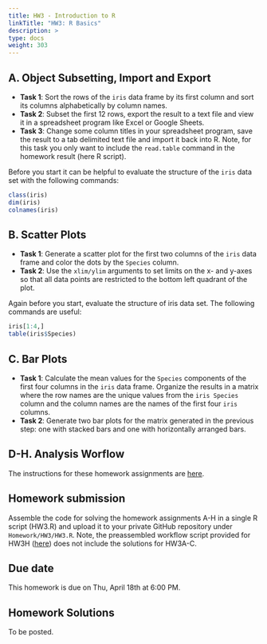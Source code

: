 ```yaml
---
title: HW3 - Introduction to R
linkTitle: "HW3: R Basics"
description: >
type: docs
weight: 303
---
```


## A. Object Subsetting, Import and Export

- __Task 1__: Sort the rows of the `iris` data frame by its first column and sort its columns alphabetically by column names.
- __Task 2__: Subset the first 12 rows, export the result to a text file and view it in a spreadsheet program like Excel or Google Sheets. 
- __Task 3__: Change some column titles in your spreadsheet program, save the result to a tab delimited text file and import it back into R. Note, for this task you only want to include the `read.table` command in the homework result (here R script).

Before you start it can be helpful to evaluate the structure of the `iris` data set with the following commands:
```r 
class(iris)
dim(iris)
colnames(iris)
```

## B. Scatter Plots
       
- __Task 1__: Generate a scatter plot for the first two columns of the `iris` data frame and color the dots by the `Species` column.
- __Task 2__: Use the `xlim/ylim` arguments to set limits on the x- and y-axes so that all data points are restricted to the bottom left quadrant of the plot. 

Again before you start, evaluate the structure of iris data set. The following commands are useful:
```r
iris[1:4,]
table(iris$Species)
```

## C. Bar Plots
        
- __Task 1__: Calculate the mean values for the `Species` components of the first four columns in the `iris` data frame. Organize the results in a matrix where the row names are the unique values from the `iris Species` column and the column names are the names of the first four `iris` columns. 
- __Task 2__: Generate two bar plots for the matrix generated in the previous step: one with stacked bars and one with horizontally arranged bars. 

## D-H. Analysis Worflow

The instructions for these homework assignments are [here](https://girke.bioinformatics.ucr.edu/GEN242/tutorials/rbasics/rbasics/#analysis-routine).

## Homework submission

Assemble the code for solving the homework assignments A-H in a single R script (HW3.R) and upload it to your private GitHub repository under `Homework/HW3/HW3.R`. Note, the preassembled workflow script provided for HW3H ([here](https://girke.bioinformatics.ucr.edu/GEN242/tutorials/rbasics/rbasics/#export-results-and-run-entire-exercise-as-script)) does not include the solutions for HW3A-C.

## Due date

This homework is due on Thu, April 18th at 6:00 PM.

## Homework Solutions

To be posted.
